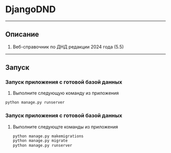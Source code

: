 # DjangoDND

<hr/>

## Описание

1. Веб-справочник по ДНД редакции 2024 года (5.5)

<hr/>


## Запуск

### Запуск приложения с готовой базой данных

1. Выполните следующую команду из приложения

```python
python manage.py runserver
```

### Запуск приложения с готовой базой данных

1. Выполните следующте команды из приложения
    ```python
    python manage.py makemigrations
    python manage.py migrate
	python manage.py runserver
    ```
